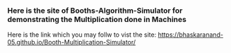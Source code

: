 ### Here is the site of Booths-Algorithm-Simulator for demonstrating the Multiplication done in Machines

Here is the link which you may follw to vist the site:
https://bhaskaranand-05.github.io/Booth-Multiplication-Simulator/
